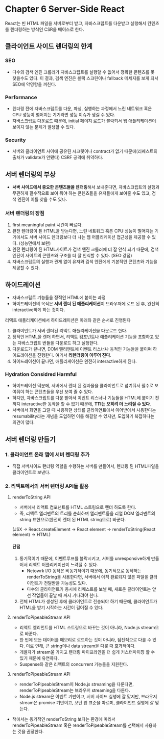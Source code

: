 # Chapter 6 Server-Side React
React는 빈 HTML 파일을 서버로부터 받고, 자바스크립트를 다운받고 실행해서 컨텐츠를 렌더링하는 방식인 CSR을 베이스로 한다.

## 클라이언트 사이드 렌더링의 한계
### SEO
- 다수의 검색 엔진 크롤러가 자바스크립트를 실행할 수 없어서 정확한 콘텐츠를 못 찾을수도 있다. 이 결과, 검색 엔진은 블랙 스크린이나 fallback 메세지를 보게 되서 SEO에 악영향을 끼친다.

### Performance
- 렌더링 전에 자바스크립트를 다운, 파싱, 실행하는 과정에서 느린 네트워크 혹은 CPU 성능이 떨어지는 기기라면 성능 이슈가 생길 수 있다.
- 자바스크립트 다운로드 때문에, initial 페이지 로드가 블락되서 웹 애플리케이션이 보이지 않는 문제가 발생할 수 있다. 

### Security
- 서버와 클라이언트 사이에 공유된 시크릿이나 contract가 없기 때문에(리퀘스트의 출처가 validate가 안됐다) CSRF 공격에 취약하다.

## 서버 렌더링의 부상
- **서버 사이드에서 중요한 콘텐츠들을 렌더링**해서 보내준다면, 자바스크립트의 실행과 무관하게 필수적으로 보여 줘야 하는 콘텐츠들을 유저들에게 보여줄 수도 있고, 검색 엔진이 이를 찾을 수도 있다.

### 서버 렌더링의 장점
1. first meaningful paint 시간이 빠르다.
2. 완전 렌더링이 된 HTML을 받는다면, 느린 네트워크 혹은 CPU 성능이 떨어지는 기기에서도 서버 사이드 렌더링보다 더 나는 웹 어플리케이션 접근성을 제공할 수 있다. (성능면에서 보완)
3. 완전 렌더링이 된 HTML사이트가 검색 엔진 크롤러에 더 잘 안식 되기 때문에, 검색 엔진이 사이트의 콘텐츠와 구조를 더 잘 인식할 수 있다. (SEO 강점)
4. 자바스크립트의 실행과 관계 없이 유저와 검색 엔진에게 기본적인 콘텐츠와 기능을 제공할 수 있다.

## 하이드레이션
- 자바스크립트 기능들을 정적인 HTML에 붙이는 과정
- 하이드레이션의 목적은 **서버 렌더 된 애플리케이션**이 브라우저에 로드 된 후, 완전히 interactive하게 하는 것이다.

리액트 애플리케이션에서 하이드레이션은 아래와 같은 순서로 진행된다
1. 클라이언트가 서버 렌더된 리액트 애플리케이션을 다운로드 한다.
2. 정적인 HTML을 렌더 하면서, 리액트 컴포넌트나 애플리케이션 기능을 포함하고 있는 자바스크립트 번들을 다운로드 하고 실행한다.
3. 다운로드가 끝나면, DOM 엘리멘트에 이벤트 리스너나 동적인 기능들을 붙이며 하이드레이션을 진행한다. 여기서 **리렌더링이 이루어 진다**.
4. 하이드레이션이 끝나면, 애플리케이션은 완전히 interactive하게 된다.

### Hydration Considred Harmful
- 하이드레이션 덕분에, 서버에서 렌더 된 결과물을 클라이언트로 넘겨줘서 필수로 보여줘야 하는 콘텐츠들을 우선 보여 줄 수 있다. 
- 하지만, 자바스크립트를 다운 받아서 이벤트 리스너나 기능들을 HTML에 붙이기 전까지 interactive한 동작을 할 수 없기 때문에, **TTI는 오히려 더 느려질 수 있다**.
- 서버에서 화면을 그릴 때 사용하던 상태를 클라이언트에서 이어받아서 사용한다는 resumability라는 개념을 도입하면 이를 해결할 수 있지만, 도입하기 복잡하다는 의견이 많다.

## 서버 렌더링 만들기
### 1. 클라이언트 온래 앱에 서버 렌더링 추가
- 직접 서버사이드 랜더링 역할을 수행하는 서버를 만들어서, 렌더링 된 HTML파일을 클라이언트로 보낸다.

### 2. 리액트에서의 서버 렌더링 API들 활용
1.  renderToString API
    - 서버에서 리액트 컴포넌트를 HTML 스트링으로 렌더 하도록 한다.
    - 즉, 리액트 엘리멘트의 트리를 순회하며 엘리멘트들을 리얼 DOM 엘리멘트의 string 표현으로(완전히 렌더 된 HTML string으로) 바꾼다.

    (JSX -> React.createElement -> React element -> renderToString(React element) -> HTML)
    #### 단점
    1. 동기적이기 때문에, 이벤트루프를 블락시키고, 서버를 unresponsive하게 만들어서 리액트 어플리케이션이 느려질 수 있다.
        - Netowrk I/O 동작은 비동기적이기 때문에, 동기적으로 동작하는 renderToString을 사용한다면, 서버에서 아직 완료되지 않은 파일을 클라이언트가 전달받을 가능성도 있다.
        - 다수의 클라이언트가 동시에 리퀘스트를 보낼 때, 새로운 클라이언트는 앞선 작업들이 끝날 때 까지 기다려야 한다.
    2. 전체 HTML가 생성된 후에 클라이언트로 전송되야 하기 때문에, 클라이언트가 HTML을 받기 시작하는 시간이 길어질 수 있다.



2. renderToPipeableStream API
    - 리액트 엘리먼트를 HTML 스트링으로 바꾸는 것이 아니라, Node.js stream으로 바꾼다.
    - 한 번에 모든 데이터를 메모리로 로드하는 것이 아니라, 점진적으로 다룰 수 있다. 이로 인해, 큰 string이나 data stream을 다룰 때 효과적이다.
    - 개발자가 stream울 가지고 렌더링 파이프라인을 더 쉽게 커스터마이징 할 수 있기 때문에 유연하다.
    - Suspense와 같은 리액트의 concurrent 기능들을 지원한다.

3. renderToPipeableStream API
    - renderToPipeableStream이 Node.js streaming을 다룬다면, renderToPipeableStream는 브라우저 streaming을 다룬다.
    -  Node.js stream은 이벤트 기반이고, 서버 사이드 실행에 잘 맞지만, 브라우저 stream은 promise 기반이고, 모던 웹 표준을 따르며, 클라이언드 실행에 잘 맞는다.


- 책에서는 동기적인 renderToString 보다는 환경에 따라서 renderToPipeableStream 혹은 renderToPipeableStream를 선택해서 사용하는 것을 권장한다.
